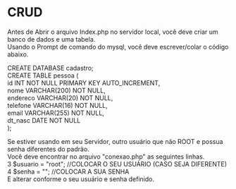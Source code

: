 # CRUD
Antes de Abrir o arquivo Index.php no servidor local, você deve criar um banco de dados e uma tabela.	<BR>
Usando o Prompt de comando do mysql, você deve escrever/colar o código abaixo.<br>
	
CREATE DATABASE cadastro;	<BR>
CREATE TABLE pessoa (	<BR>
            id INT NOT NULL PRIMARY KEY AUTO_INCREMENT,	<BR>
            nome VARCHAR(200) NOT NULL,	<BR>
            endereco VARCHAR(20) NOT NULL,	<BR>
            telefone VARCHAR(16) NOT NULL,	<BR>
            email VARCHAR(255) NOT NULL,	<BR>
            dt_nasc DATE NOT NULL	<BR>
            );	<BR>
	
Se estiver usando em seu Servidor, outro usuário que não ROOT e possua senha diferentes do padrão.<br>
Você deve encontrar no arquivo "conexao.php" as seguintes linhas.<br>
3 $usuario = "root";  //COLOCAR O SEU USUÁRIO (CASO SEJA DIFERENTE)<br>
4 $senha = "";        //COLOCAR A SUA SENHA<br>
E alterar conforme o seu usuário e senha definido.
